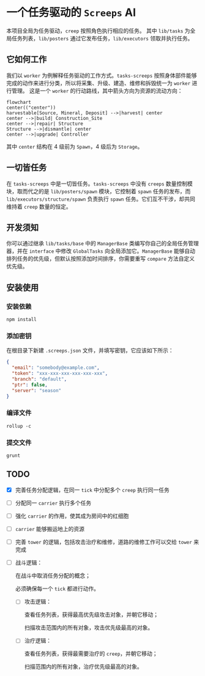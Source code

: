 # 一个任务驱动的 `Screeps` AI

本项目全局为任务驱动，`creep` 按照角色执行相应的任务。
其中 `lib/tasks` 为全局任务列表，`lib/posters` 通过它发布任务，`lib/executors` 领取并执行任务。

## 它如何工作

我们以 `worker` 为例解释任务驱动的工作方式。`tasks-screeps` 按照身体部件能够完成的动作来进行分类，所以将采集、升级、建造、维修和拆毁统一为 `worker` 进行管理。
这是一个 `worker` 的行动路线，其中箭头方向为资源的流动方向：

```mermaid
flowchart
center(("center"))
harvestable[Source, Mineral, Deposit] -->|harvest| center
center -->|build| Construction_Site
center -->|repair| Structure
Structure -->|dismantle| center
center -->|upgrade| Controller
```

其中 `center` 结构在 4 级前为 `Spawn`，4 级后为 `Storage`。

## 一切皆任务

在 `tasks-screeps` 中是一切皆任务。`tasks-screeps` 中没有 `creeps` 数量控制模块，取而代之的是 `lib/posters/spawn` 模块，它控制着 `spawn` 任务的发布，而 `lib/executors/structure/spawn` 负责执行 `spawn` 任务。它们互不干涉，却共同维持着 `creep` 数量的恒定。

## 开发须知

你可以通过继承 `lib/tasks/base` 中的 `ManagerBase` 类编写你自己的全局任务管理器，并在 `interface` 中修改 `GlobalTasks` 向全局添加它。`ManagerBase` 能够自动排列任务的优先级，但默认按照添加时间排序，你需要重写 `compare` 方法自定义优先级。

## 安装使用

### 安装依赖

```shell
npm install
```

### 添加密钥

在根目录下新建 `.screeps.json` 文件，并填写密钥，它应该如下所示：

```json
{
  "email": "somebody@example.com",
  "token": "xxx-xxx-xxx-xxx-xxx-xxx",
  "branch": "default",
  "ptr": false,
  "server": "season"
}
```

### 编译文件

```shell
rollup -c
```

### 提交文件

```shell
grunt
```

## TODO

- [x] 完善任务分配逻辑，在同一 `tick` 中分配多个 `creep` 执行同一任务

- [ ] 分配同一 `carrier` 执行多个任务

- [ ] 强化 `carrier` 的作用，使其成为房间中的红细胞

- [ ] `carrier` 能够搬运地上的资源

- [ ] 完善 `tower` 的逻辑，包括攻击治疗和维修，道路的维修工作可以交给 `tower` 来完成

- [ ] 战斗逻辑：

  在战斗中取消任务分配的概念；

  必须确保每一个 `tick` 都进行动作。

  - [ ] 攻击逻辑：

    查看任务列表，获得最高优先级攻击对象，并朝它移动；

    扫描攻击范围内的所有对象，攻击优先级最高的对象。

  - [ ] 治疗逻辑：

    查看任务列表，获得最需要治疗的 `creep`，并朝它移动；

    扫描范围内的所有对象，治疗优先级最高的对象。
